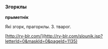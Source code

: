 ### Згорклы
**прыметнік**

Які згорк, прагорклы. З. тварог.

<a rel="author">[http://rv-blr.com/](http://rv-blr.com/slounik.jsp?letterId=0&maskId=0&pageId=1135)</a>
